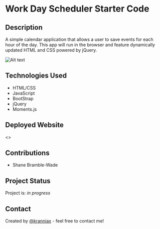# Work Day Scheduler Starter Code

## Description

A simple calendar application that allows a user to save events for each hour of the day. This app will run in the browser and feature dynamically updated HTML and CSS powered by jQuery.

![Alt text](/assets/images/)

## Technologies Used

* HTML/CSS
* JavaScript
* BootStrap
* jQuery
* Moments.js

## Deployed Website

<>

## Contributions

* Shane Bramble-Wade

## Project Status

Project is: _in progress_

## Contact

Created by [@kranniax](https://twitter.com/kranniax) - feel free to contact me!
